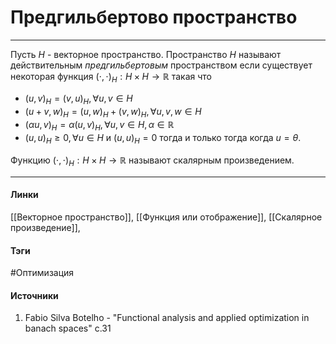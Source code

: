 # Предгильбертово пространство
***
Пусть $H$ - векторное пространство. Пространство $H$ называют действительным *предгильбертовым* пространством если существует некоторая функция $(\cdot,\cdot)_{H}:H\times H\to\mathbb{R}$ такая что
 - $(u,v)_{H}=(v,u)_{H},\forall u,v\in H$
 - $(u+v,w)_{H}=(u,w)_{H}+(v,w)_{H},\forall u,v,w\in H$
 - $(\alpha u,v)_{H}=\alpha(u,v)_{H},\forall u,v\in H,\alpha\in\mathbb{R}$
 - $(u,u)_{H}\ge0,\forall u\in H$ и $(u,u)_{H}=0$ тогда и только тогда когда $u=\theta$.

Функцию $(\cdot,\cdot)_{H}:H\times H\to\mathbb{R}$ называют скалярным произведением.
***
#### Линки
 [[Векторное пространство]],
 [[Функция или отображение]],
 [[Скалярное произведение]],
#### Тэги
 #Оптимизация 
#### Источники
1. Fabio Silva Botelho - "Functional analysis and applied optimization in banach spaces" c.31